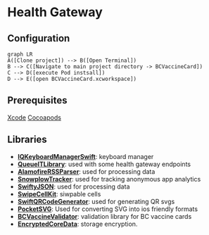 # Health Gateway

## Configuration

```mermaid
graph LR
A([Clone project]) --> B([Open Terminal])
B --> C([Navigate to main project directory -> BCVaccineCard])
C --> D([execute Pod instsall])
D --> E([open BCVaccineCard.xcworkspace])
```
## Prerequisites
[Xcode](https://developer.apple.com/xcode/)
[Cocoapods](https://cocoapods.org/)



## Libraries
- **[ IQKeyboardManagerSwift](https://github.com/hackiftekhar/IQKeyboardManager)**: keyboard manager
- **[QueueITLibrary](https://github.com/queueit/ios-webui-sdk)**: used with some health gateway endpoints
- **[AlamofireRSSParser](https://github.com/AdeptusAstartes/AlamofireRSSParserr)**: used for processing data
- **[SnowplowTracker](https://github.com/snowplow/snowplow-objc-tracker)**: used for tracking anonymous app analytics
- **[SwiftyJSON](https://github.com/SwiftyJSON/SwiftyJSON)**: used for processing data
- **[SwipeCellKit](https://github.com/SwipeCellKit/SwipeCellKit)**: siwpable cells
- **[SwiftQRCodeGenerator](https://github.com/fwcd/swift-qrcode-generator)**: used for generating QR svgs
- **[PocketSVG](https://github.com/pocketsvg/PocketSVG)**: Used for converting SVG into ios friendly formats
- **[BCVaccineValidator](https://github.com/bcgov/iOSVaccineValidator)**: validation library for BC vaccine cards
- **[EncryptedCoreData](https://github.com/project-imas/encrypted-core-data)**: storage encryption.
